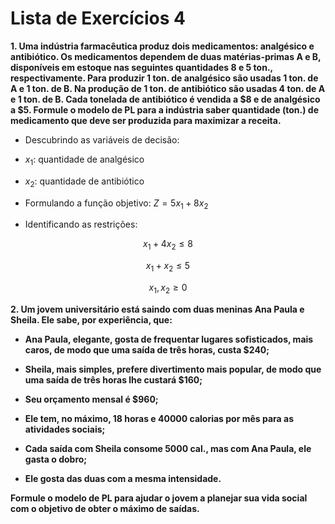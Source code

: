 # Lista de Exercícios 4

**1. Uma indústria farmacêutica produz dois medicamentos: analgésico e antibiótico. Os medicamentos dependem de duas matérias-primas A e B, disponíveis em estoque nas seguintes quantidades 8 e 5 ton., respectivamente. Para produzir 1 ton. de analgésico são usadas 1 ton. de A e 1 ton. de B. Na produção de 1 ton. de antibiótico são usadas 4 ton. de A e 1 ton. de B. Cada tonelada de antibiótico é vendida a $8 e de analgésico a $5. Formule o modelo de PL para a indústria saber quantidade (ton.) de medicamento que deve ser produzida para maximizar a receita.**

- Descubrindo as variáveis de decisão:

- $x_1$: quantidade de analgésico

- $x_2$: quantidade de antibiótico

- Formulando a função objetivo: $Z=5x_1+8x_2$

- Identificando as restrições:

$$x_1+4x_2\leq8$$

$$x_1+x_2\leq5$$

$$x_1,x_2\geq0$$

**2. Um jovem universitário está saindo com duas meninas Ana Paula e Sheila. Ele sabe, por experiência, que:**

- **Ana Paula, elegante, gosta de frequentar lugares sofisticados, mais caros, de modo que uma saída de três horas, custa $240;**

- **Sheila, mais simples, prefere divertimento mais popular, de modo que uma saída de três horas lhe custará $160;**

- **Seu orçamento mensal é $960;**

- **Ele tem, no máximo, 18 horas e 40000 calorias por mês para as atividades sociais;**

- **Cada saída com Sheila consome 5000 cal., mas com Ana Paula, ele gasta o dobro;**

- **Ele gosta das duas com a mesma intensidade.**

**Formule o modelo de PL para ajudar o jovem a planejar sua vida social com o objetivo de obter o máximo de saídas.**

